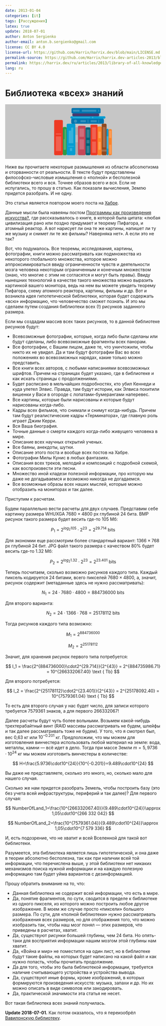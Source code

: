 ```yaml
---
date: 2013-01-04
categories: [it]
tags: [Рассуждения]
latex: true
update: 2018-07-01
author: Anton Sergienko
author-email: anton.b.sergienko@gmail.com
license: CC BY 4.0
license-url: https://github.com/Harrix/harrix.dev/blob/main/LICENSE.md
permalink-source: https://github.com/Harrix/harrix.dev-articles-2013/blob/main/library-of-all-knowledge/library-of-all-knowledge.md
permalink: https://harrix.dev/ru/articles/2013/library-of-all-knowledge/
lang: ru
---
```


# Библиотека «всех» знаний

![Featured image](featured-image.svg)

Ниже вы прочитаете некоторые размышления из области абсолютизма и оторванности от реальности. В тексте будут представлены философско-числовые измышления о «полной» и бесполезной библиотеки всего и вся. Точнее образов всего и вся. Если не испугались, то прошу в статью. Как показали вычисления, Землю придется разобрать. И не одну.

Это статья является повтором моего поста на [Хабре](https://habr.com/post/156129/).

Данные мысли была навеяны постом [Программы как произведения искусства‽](https://habr.com/company/infopulse/blog/155923/), где рассказывалось о книге, в которой была цитата: «любая цивилизация рано или поздно придумает и теорему Пифагора, и атомный реактор. А вот нарисует ли она те же картины, напишет ли ту же музыку и снимет ли те же фильмы? Наверняка нет». А если это не так?

Вот, что подумалось. Все теоремы, исследования, картины, фотографии, книги можно рассматривать как подмножества из некоторого глобального множества, которое можно аппроксимироваться ввиду ограниченности чувств и деятельности мозга человека некоторым ограниченным и конечным множеством (знаю, что многие с этим не согласятся и могут быть правы). Ввиду нынешних технологий в качестве такого множества можно выразить картинкой вашего монитора, ведь на нем вы можете увидеть теорему Пифагора, схему атомного реактора, картины, фильмы и др. Вот и возникла идея гипотетической библиотеки, которая будет содержать «всю» информацию, что человечество сможет познать. И это мы сделаем путем создания библиотеки всех (!) рисунков заданного размера.

Если мы создадим массив всех таких рисунков, то в данной библиотеке рисунков будут:

- Всевозможные фотографии, которые, когда либо были сделаны или будут сделаны, либо всевозможные фрагменты всех панорам.
- Все фотографии, с Вашим лицом, даже те, что уничтожили, чтобы никто их не увидел. Да и там будут фотографии Вас во всех положениях во всевозможных нарядах, какие только можно представить.
- Все книги всех авторов, с любыми написаниями всевозможных шрифтов. Причем на страницах будет указано, где в библиотеке и как искать страницы с продолжениями.
- Будет расписано в мельчайших подробностях, кто убил Кеннеди и куда улетел Элвис. Правда, там будут истории, как Элвиса похитили вишенки у Васи в огороде с лопатами-бумерангами наперевес.
- Все картины, которые были нарисованы и которые будут нарисованы когда-либо.
- Кадры всех фильмов, что снимали и снимут когда-нибудь. Причем там будут реалистические кадры «Терминатора», где главную роль играет Джим Керри.
- Вся Ваша биография.
- Точные данные о смерти каждого когда-либо живущего человека в мире.
- Описание всех научных открытий ученых.
- Все баяны, анекдоты, шутки.
- Описание этого поста и вообще всех постов на Хабре.
- Фотографии Милы Кунис в любых фантазиях.
- Описания всех треков, мелодий и композиций с подробной схемой, как воспроизвести эти песни.
- Множество иной кладези полезной информации, про которую мы даже не догадываемся и возможно никогда не догадаемся.
- Все возможные образы всех наших мыслей, которые можно отобразить на мониторах и так далее.

Приступим к расчетам.

Будем параллельно вести расчеты для двух случаев. Представим себе картинку размера WHUXGA $7680\times4800$ px глубиной $24$ бита. BMP рисунок такого размера будет весить где-то $105$ Мб:

$$
P_1 = 2^{log_2 105}\cdot 2^{23} = 2^{29.714} \text { bits}
$$

Для экономии еще рассмотрим более стандартный вариант: $1366\times768$ px глубиной $24$ бит. JPG файл такого размера с качеством 80% будет весить где-то $1.32$ Мб:

$$
P_2 = 2^{log_2 1.32}\cdot 2^{23} = 2^{23.401} \text { bits}
$$

Теперь посчитаем, сколько возможно рисунков каждого типа. Каждый пиксель кодируется $24$ битами, всего пикселей $7680\times4800$, а, значит, рисунок содержит (метаданные здесь не нужно рассматривать):

$$
N_1 = 24\cdot7680\cdot4800=884 736 000 \text { bits}
$$

Для второго варианта:

$$
N_2 = 24\cdot1366\cdot768=25 178 112 \text { bits}
$$

Тогда рисунков каждого типа возможно:

$$
M_1 = 2^{884736000}
$$

$$
M_2 = 2^{25178112}
$$

Значит, для хранения рисунок первого типа потребуется:

$$
I_1 = \frac{2^{884736000}\cdot2^{29.714}}{2^{43}} = 2^{884735986.71} = 10^{266332067.40} \text { Tb}
$$

Для второго потребуется:

$$
I_2 = \frac{2^{25178112}\cdot2^{23.401}}{2^{43}} = 2^{25178092.40} = 10^{7579361.04} \text { Tb}
$$

То есть для второго случая у нас будет число, для записи которого требуется $7 579 361$ знаков, а для первого $266 332 067$!

Далее расчеты будут чуть более вольными. Возьмем какой-нибудь трехтерабайтный винт (RAID массивы рассматривать не будем, шлейфы и так далее рассматривать тоже не будем). У того, что я смотрел был, вес 0,63 кг или $10^{-0.201}$ кг. Предположим, что мы можем для изготовления винчестера использовать любой материал на земле: вода, металлы, камни — всё идет в дело. Тогда при массе Земли $m=5,9736\cdot10^{24}$ кг мы можем изготовить винчестеры в количестве:

$$
H=\frac{5.9736\cdot10^{24}}{10^{-0.201}}=9.489\cdot10^{24}
$$

Вы даже не представляете, сколько это много, но, сколько мало для нашего случая.

Сколько же нам придется разобрать Земель, чтобы построить базу (это без учета всей инфраструктуры, периферий и так далее)? Для первого случая:

$$
NumberOfLand_1=\frac{10^{266332067.40}}{9.489\cdot10^{24}}\approx 1,05\cdot10^{266 332 042}
$$

$$
NumberOfLand_2=\frac{10^{7579361.04}}{9.489\cdot10^{24}}\approx 1,05\cdot10^{7 579 336}
$$

И, есть подозрение, что не хватит и всей Вселенной для такой вот библиотеки.

Разумеется, эта библиотека является лишь гипотетической, и она даже в теории абсолютно бесполезна, так как при наличии всей той информации, что перечислена выше, у этой библиотеки нет никаких механизмов поиска нужной информации и на каждую полезную информацию там будет уйма вариантов с дезинформацией.

Прошу обратить внимание на то, что:

- Данная библиотека не содержит всей информации, что есть в мире.
- Да, понятие фрагментов, по сути, сводится в пределе к библиотеке из одного пикселя, из которого можно построить любое другое изображение. В моем же случае просто «пиксели» большего размера. По сути, для «полной библиотеки» нужно рассматривать изображения всех размеров, но для отображения того, что можно изобразить так, чтобы наш мозг понял — этих размеров, что приведены в расчетах, хватит.
- Да, существуют рисунки большей глубины, чем 24 бита. Но опять-таки для восприятия информации нашим мозгом этой глубины нам хватит.
- Да, «Война и мир» не поместится на один лист, но в библиотеке будут такие файлы, на которых будет написано на какой файл и как нужно попасть, чтобы прочитать продолжение.
- Да для того, чтобы это была библиотекой информации, требуется наличие считывающего устройства и устройства вывода.
- Да, существуют иные формы, кроме изображений, в которых формируются произведения искусств: музыка, запахи и др. Но их можно описать в виде символов или закодировать.
- Да, практической значимости эта статья не несет.

Вот такая библиотека всех знаний получилась.

**Update 2018-07-01.** Как потом оказалось, что я переизобрёл [Вавилонскую библиотеку](https://ru.wikipedia.org/wiki/Вавилонская_библиотека).
